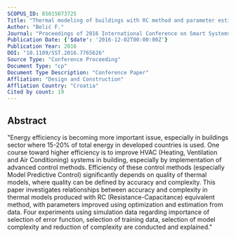 ```yaml
---
SCOPUS_ID: 85015073725
Title: "Thermal modeling of buildings with RC method and parameter estimation"
Author: "Belić F."
Journal: "Proceedings of 2016 International Conference on Smart Systems and Technologies, SST 2016"
Publication Date: {'$date': '2016-12-02T00:00:00Z'}
Publication Year: 2016
DOI: "10.1109/SST.2016.7765626"
Source Type: "Conference Proceeding"
Document Type: "cp"
Document Type Description: "Conference Paper"
Affliation: "Design and Construction"
Affliation Country: "Croatia"
Cited by count: 19
---
```


## Abstract
"Energy efficiency is becoming more important issue, especially in buildings sector where 15-20% of total energy in developed countries is used. One course toward higher efficiency is to improve HVAC (Heating, Ventilation and Air Conditioning) systems in building, especially by implementation of advanced control methods. Efficiency of these control methods (especially Model Predictive Control) significantly depends on quality of thermal models, where quality can be defined by accuracy and complexity. This paper investigates relationships between accuracy and complexity in thermal models produced with RC (Resistance-Capacitance) equivalent method, with parameters improved using optimization and estimation from data. Four experiments using simulation data regarding importance of selection of error function, selection of training data, selection of model complexity and reduction of complexity are conducted and explained."
